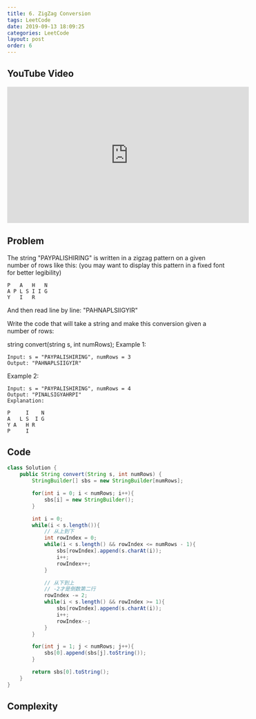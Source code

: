 ```yaml
---
title: 6. ZigZag Conversion
tags: LeetCode
date: 2019-09-13 18:09:25
categories: LeetCode
layout: post
order: 6
---
```


## YouTube Video

<iframe width="560" height="315" src="https://www.youtube.com/embed/y67AxS__8XE" frameborder="0" allow="accelerometer; autoplay; encrypted-media; gyroscope; picture-in-picture" allowfullscreen></iframe>

## Problem

The string "PAYPALISHIRING" is written in a zigzag pattern on a given number of rows like this: (you may want to display this pattern in a fixed font for better legibility)

```
P   A   H   N
A P L S I I G
Y   I   R
```

And then read line by line: "PAHNAPLSIIGYIR"

Write the code that will take a string and make this conversion given a number of rows:

string convert(string s, int numRows);
Example 1:

```
Input: s = "PAYPALISHIRING", numRows = 3
Output: "PAHNAPLSIIGYIR"
```

Example 2:

```
Input: s = "PAYPALISHIRING", numRows = 4
Output: "PINALSIGYAHRPI"
Explanation:

P     I    N
A   L S  I G
Y A   H R
P     I
```

## Code

```java
class Solution {
    public String convert(String s, int numRows) {
        StringBuilder[] sbs = new StringBuilder[numRows];

        for(int i = 0; i < numRows; i++){
            sbs[i] = new StringBuilder();
        }

        int i = 0;
        while(i < s.length()){
            // 从上到下
            int rowIndex = 0;
            while(i < s.length() && rowIndex <= numRows - 1){
                sbs[rowIndex].append(s.charAt(i));
                i++;
                rowIndex++;
            }

            // 从下到上
            // -2才是倒数第二行
            rowIndex -= 2;
            while(i < s.length() && rowIndex >= 1){
                sbs[rowIndex].append(s.charAt(i));
                i++;
                rowIndex--;
            }
        }

        for(int j = 1; j < numRows; j++){
            sbs[0].append(sbs[j].toString());
        }

        return sbs[0].toString();
    }
}
```

## Complexity
